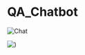 # QA_Chatbot

![Chat](https://github.com/user-attachments/assets/ea972335-58a7-41ed-9d9b-73c587cd1d1d)





![)](https://github.com/user-attachments/assets/e9dae615-fb2e-4eae-b32d-75996787b4cb)
